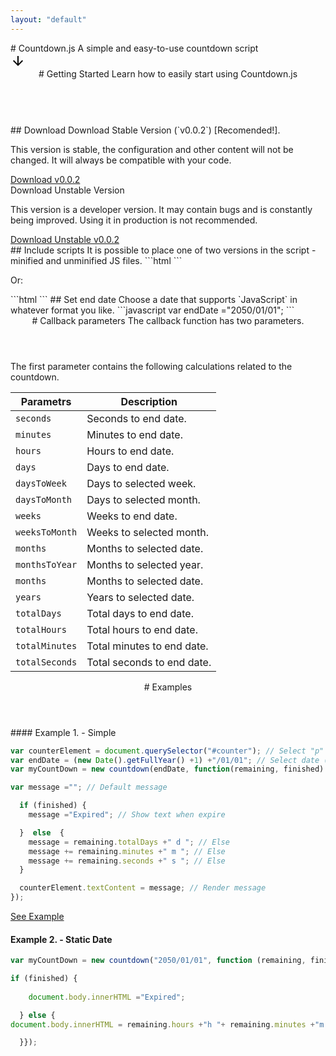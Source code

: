 ```yaml
---
layout: "default"
---
```

<main id="main-doc">
<section class="main-section">
# Countdown.js
A simple and easy-to-use countdown script
<div class="center-button">
<a href="#Getting-Started" class="button">
<svg height="24" viewBox="0 0 24 24" width="24"><path d="M0 0h24v24H0V0z" fill="none"/><path d="M20 12l-1.41-1.41L13 16.17V4h-2v12.17l-5.58-5.59L4 12l8 8 8-8z"/></svg>
</a>
</div>
</section>
<section id="Getting-Started" class="main-section">
<header>
# Getting Started
Learn how to easily start using Countdown.js
</header>
<br>
## Download
Download Stable Version (`v0.0.2`) [Recomended!].
<p class="small">This version is stable, the configuration and other content will not be changed. It will always be compatible with your code.</p>
<a href="{{ site.baseurl }}/download/v0.0.2/countdown.min.js" target="_blank" class="button">Download v0.0.2</a>
<br>
Download Unstable Version
<p class="small">This version is a developer version. It may contain bugs and is constantly being improved. Using it in production is not recommended.</p>
<a href="{{ site.baseurl }}/download/countdown.min.js" target="_blank" class="button">Download Unstable v0.0.2</a>
<br>
## Include scripts
It is possible to place one of two versions in the script - minified and unminified JS files.
```html
<script type="text/javascript" src="js/countdown.min.js"></script>
```
<p>Or:</p>
```html
<script type="text/javascript" src="js/countdown.js"></script>
```
## Set end date
Choose a date that supports `JavaScript` in whatever format you like.
```javascript
var endDate ="2050/01/01";
```
</section>
<section id="Callback-parameters" class="main-section">
<header>
# Callback parameters
The callback function has two parameters.
</header>
<p class="small">The first parameter contains the following calculations related to the countdown.</p>

| **Parametrs** | **Description** |
|---------------|-----------------|
| `seconds` | Seconds to end date. |
| `minutes` | Minutes to end date. |
| `hours` | Hours to end date. |
| `days` | Days to end date. |
| `daysToWeek` | Days to selected week. |
| `daysToMonth` | Days to selected month. |
| `weeks` | Weeks to end date. |
| `weeksToMonth` | Weeks to selected month. |
| `months` | Months to selected date. |
| `monthsToYear` | Months to selected year. |
| `months` | Months to selected date. |
| `years` | Years to selected date.  |
| `totalDays` | Total days to end date. |
| `totalHours` | Total hours to end date. |
| `totalMinutes` | Total minutes to end date. |
| `totalSeconds` | Total seconds to end date. |

</section>
<section id="Examples" class="main-section">
<header>
# Examples
</header>
#### Example 1. - Simple

```javascript
var counterElement = document.querySelector("#counter"); // Select "p" with "counter" ID
var endDate = (new Date().getFullYear() +1) +"/01/01"; // Select date (Default javascript date format)
var myCountDown = new countdown(endDate, function(remaining, finished) { // Setup countdown

var message =""; // Default message

  if (finished) {
    message ="Expired"; // Show text when expire

  }  else  {
    message = remaining.totalDays +" d "; // Else
    message += remaining.minutes +" m "; // Else
    message += remaining.seconds +" s "; // Else
  }

  counterElement.textContent = message; // Render message
});
```

<a href="{{ site.baseurl }}/examples/simple" target="_blank" class="button">See Example</a>
<br>
#### Example 2. - Static Date

```javascript
var myCountDown = new countdown("2050/01/01", function (remaining, finished) {

if (finished) {
    
    document.body.innerHTML ="Expired";

  } else {
document.body.innerHTML = remaining.hours +"h "+ remaining.minutes +"m "+ remaining.seconds +"s";

  }});
```

</section>

